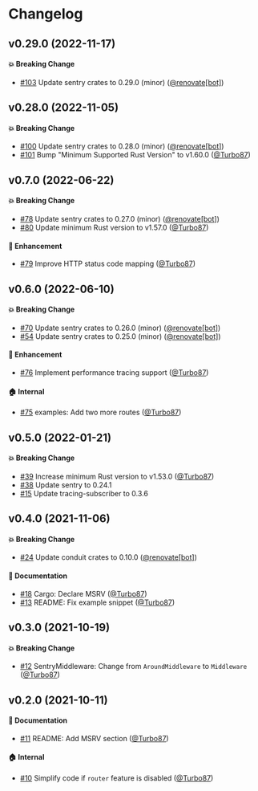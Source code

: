 # Changelog

## v0.29.0 (2022-11-17)

#### :boom: Breaking Change
* [#103](https://github.com/Turbo87/sentry-conduit/pull/103) Update sentry crates to 0.29.0 (minor) ([@renovate[bot]](https://github.com/apps/renovate))


## v0.28.0 (2022-11-05)

#### :boom: Breaking Change
* [#100](https://github.com/Turbo87/sentry-conduit/pull/100) Update sentry crates to 0.28.0 (minor) ([@renovate[bot]](https://github.com/apps/renovate))
* [#101](https://github.com/Turbo87/sentry-conduit/pull/101) Bump "Minimum Supported Rust Version" to v1.60.0 ([@Turbo87](https://github.com/Turbo87))


## v0.7.0 (2022-06-22)

#### :boom: Breaking Change
* [#78](https://github.com/Turbo87/sentry-conduit/pull/78) Update sentry crates to 0.27.0 (minor) ([@renovate[bot]](https://github.com/apps/renovate))
* [#80](https://github.com/Turbo87/sentry-conduit/pull/80) Update minimum Rust version to v1.57.0 ([@Turbo87](https://github.com/Turbo87))

#### :rocket: Enhancement
* [#79](https://github.com/Turbo87/sentry-conduit/pull/79) Improve HTTP status code mapping ([@Turbo87](https://github.com/Turbo87))


## v0.6.0 (2022-06-10)

#### :boom: Breaking Change
* [#70](https://github.com/Turbo87/sentry-conduit/pull/70) Update sentry crates to 0.26.0 (minor) ([@renovate[bot]](https://github.com/apps/renovate))
* [#54](https://github.com/Turbo87/sentry-conduit/pull/54) Update sentry crates to 0.25.0 (minor) ([@renovate[bot]](https://github.com/apps/renovate))

#### :rocket: Enhancement
* [#76](https://github.com/Turbo87/sentry-conduit/pull/76) Implement performance tracing support ([@Turbo87](https://github.com/Turbo87))

#### :house: Internal
* [#75](https://github.com/Turbo87/sentry-conduit/pull/75) examples: Add two more routes ([@Turbo87](https://github.com/Turbo87))


## v0.5.0 (2022-01-21)

#### :boom: Breaking Change
* [#39](https://github.com/Turbo87/sentry-conduit/pull/39) Increase minimum Rust version to v1.53.0 ([@Turbo87](https://github.com/Turbo87))
* [#38](https://github.com/Turbo87/sentry-conduit/pull/38) Update sentry to 0.24.1
* [#15](https://github.com/Turbo87/sentry-conduit/pull/15) Update tracing-subscriber to 0.3.6


## v0.4.0 (2021-11-06)

#### :boom: Breaking Change
* [#24](https://github.com/Turbo87/sentry-conduit/pull/24) Update conduit crates to 0.10.0 ([@renovate[bot]](https://github.com/apps/renovate))

#### :memo: Documentation
* [#18](https://github.com/Turbo87/sentry-conduit/pull/18) Cargo: Declare MSRV ([@Turbo87](https://github.com/Turbo87))
* [#13](https://github.com/Turbo87/sentry-conduit/pull/13) README: Fix example snippet ([@Turbo87](https://github.com/Turbo87))


## v0.3.0 (2021-10-19)

#### :boom: Breaking Change
* [#12](https://github.com/Turbo87/sentry-conduit/pull/12) SentryMiddleware: Change from `AroundMiddleware` to `Middleware` ([@Turbo87](https://github.com/Turbo87))


## v0.2.0 (2021-10-11)

#### :memo: Documentation
* [#11](https://github.com/Turbo87/sentry-conduit/pull/11) README: Add MSRV section ([@Turbo87](https://github.com/Turbo87))

#### :house: Internal
* [#10](https://github.com/Turbo87/sentry-conduit/pull/10) Simplify code if `router` feature is disabled ([@Turbo87](https://github.com/Turbo87))
